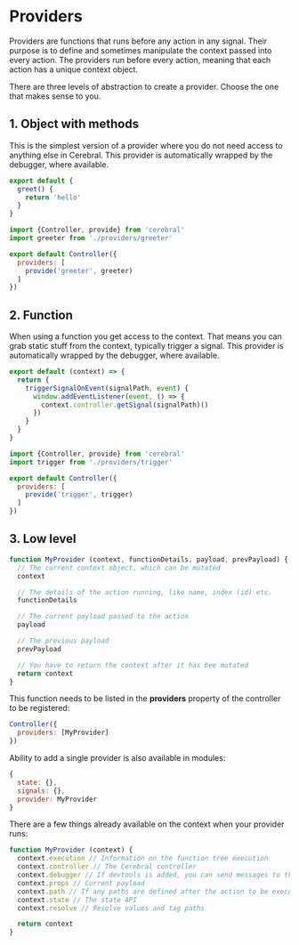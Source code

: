 # Providers

Providers are functions that runs before any action in any signal. Their purpose is to define and sometimes manipulate the context passed into every action. The providers run before every action, meaning that each action has a unique context object.

There are three levels of abstraction to create a provider. Choose the one that makes sense to you.

## 1. Object with methods
This is the simplest version of a provider where you do not need access to anything else in Cerebral. This provider is automatically wrapped by the debugger, where available.

```js
export default {
  greet() {
    return 'hello'
  }
}
```

```js
import {Controller, provide} from 'cerebral'
import greeter from './providers/greeter'

export default Controller({
  providers: [
    provide('greeter', greeter)
  ]
})
```

## 2. Function
When using a function you get access to the context. That means you can grab static stuff from the context, typically trigger a signal. This provider is automatically wrapped by the debugger, where available.

```js
export default (context) => {
  return {
    triggerSignalOnEvent(signalPath, event) {
      window.addEventListener(event, () => {
        context.controller.getSignal(signalPath)()
      })
    }
  }
}
```

```js
import {Controller, provide} from 'cerebral'
import trigger from './providers/trigger'

export default Controller({
  providers: [
    provide('trigger', trigger)
  ]
})
```

## 3. Low level

```js
function MyProvider (context, functionDetails, payload, prevPayload) {
  // The current context object, which can be mutated
  context

  // The details of the action running, like name, index (id) etc.
  functionDetails

  // The current payload passed to the action
  payload

  // The previous payload
  prevPayload

  // You have to return the context after it has bee mutated
  return context
}
```

This function needs to be listed in the **providers** property of the controller to be registered:

```js
Controller({
  providers: [MyProvider]
})
```

Ability to add a single provider is also available in modules:

```js
{
  state: {},
  signals: {},
  provider: MyProvider
}
```

There are a few things already available on the context when your provider runs:

```js
function MyProvider (context) {
  context.execution // Information on the function tree execution
  context.controller // The Cerebral controller
  context.debugger // If devtools is added, you can send messages to the debugger
  context.props // Current payload
  context.path // If any paths are defined after the action to be executed
  context.state // The state API
  context.resolve // Resolve values and tag paths

  return context
}
```
